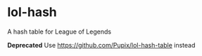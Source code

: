# lol-hash
A hash table for League of Legends

**Deprecated** Use https://github.com/Pupix/lol-hash-table instead
